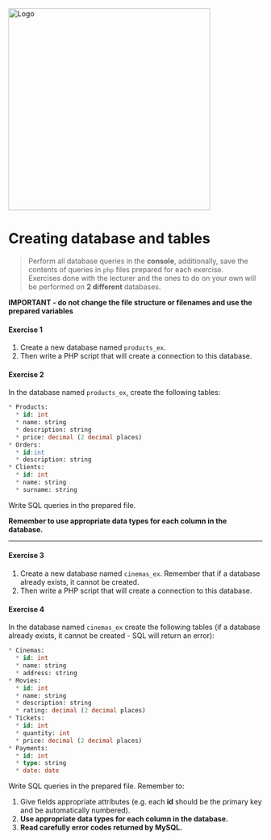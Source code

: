 <img alt="Logo" src="http://coderslab.pl/svg/logo-coderslab.svg" width="400">

#  Creating database and tables

>Perform all database queries in the **console**, additionally, save the contents of queries in ``php`` files prepared for each exercise.  
>Exercises done with the lecturer and the ones to do on your own will be performed on **2 different** databases.

**IMPORTANT - do not change the file structure or filenames and use the prepared variables**

#### Exercise 1

1. Create a new database named ```products_ex```.  
2. Then write a PHP script that will create a connection to this database.

#### Exercise 2

In the database named ```products_ex```, create the following tables:
```SQL
* Products:
  * id: int
  * name: string
  * description: string
  * price: decimal (2 decimal places)
* Orders:
  * id:int
  * description: string
* Clients:
  * id: int
  * name: string
  * surname: string
```

Write SQL queries in the prepared file.

**Remember to use appropriate data types for each column in the database.**

-------------------------------------------------------------------------------

#### Exercise 3

1. Create a new database named ```cinemas_ex```. Remember that if a database already exists, it cannot be created.  
2. Then write a PHP script that will create a connection to this database.

#### Exercise 4

In the database named ```cinemas_ex``` create the following tables (if a database already exists, it cannot be created - SQL will return an error):
```SQL
* Cinemas:
  * id: int
  * name: string
  * address: string
* Movies:
  * id: int
  * name: string
  * description: string
  * rating: decimal (2 decimal places)
* Tickets:
  * id: int
  * quantity: int
  * price: decimal (2 decimal places)
* Payments:
  * id: int
  * type: string
  * date: date
```

Write SQL queries in the prepared file.
Remember to:  
1. Give fields appropriate attributes (e.g. each **id** should be the primary key and be automatically numbered).  
2. **Use appropriate data types for each column in the database.**  
3. **Read carefully error codes returned by MySQL.**  
